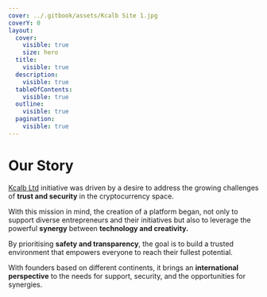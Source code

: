 ```yaml
---
cover: ../.gitbook/assets/Kcalb Site 1.jpg
coverY: 0
layout:
  cover:
    visible: true
    size: hero
  title:
    visible: true
  description:
    visible: true
  tableOfContents:
    visible: true
  outline:
    visible: true
  pagination:
    visible: true
---
```


# Our Story

[Kcalb Ltd](https://kcalb.org/) initiative was driven by a desire to address the growing challenges of **trust and security** in the cryptocurrency space.&#x20;

With this mission in mind, the creation of a platform began, not only to support diverse entrepreneurs and their initiatives but also to leverage the powerful **synergy** between **technology and creativity.**

By prioritising **safety and transparency**, the goal is to build a trusted environment that empowers everyone to reach their fullest potential.

With founders based on different continents, it brings an **international perspective** to the needs for support, security, and the opportunities for synergies.
